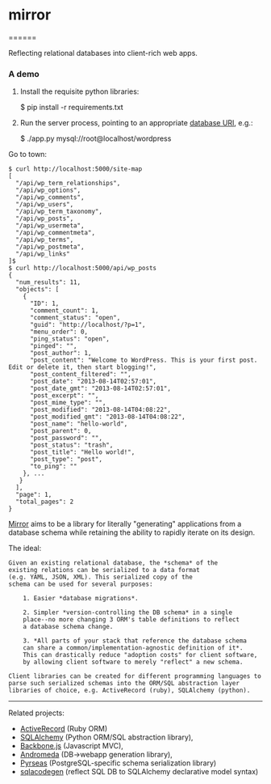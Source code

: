 # mirror
======

Reflecting relational databases into client-rich web apps.

### A demo

1. Install the requisite python libraries:

	$ pip install -r requirements.txt

2. Run the server process, pointing to an appropriate
[database URI](http://docs.sqlalchemy.org/en/rel_0_9/core/engines.html#database-urls), e.g.: 

	$ ./app.py mysql://root@localhost/wordpress

Go to town:

	$ curl http://localhost:5000/site-map
	[
      "/api/wp_term_relationships",
      "/api/wp_options",
      "/api/wp_comments",
      "/api/wp_users",
      "/api/wp_term_taxonomy",
      "/api/wp_posts",
      "/api/wp_usermeta",
      "/api/wp_commentmeta",
      "/api/wp_terms",
      "/api/wp_postmeta",
      "/api/wp_links"
    ]$
	$ curl http://localhost:5000/api/wp_posts
	{
	  "num_results": 11,
	  "objects": [
		{
		  "ID": 1,
		  "comment_count": 1,
		  "comment_status": "open",
		  "guid": "http://localhost/?p=1",
		  "menu_order": 0,
		  "ping_status": "open",
		  "pinged": "",
		  "post_author": 1,
		  "post_content": "Welcome to WordPress. This is your first post. Edit or delete it, then start blogging!",
		  "post_content_filtered": "",
		  "post_date": "2013-08-14T02:57:01",
		  "post_date_gmt": "2013-08-14T02:57:01",
		  "post_excerpt": "",
		  "post_mime_type": "",
		  "post_modified": "2013-08-14T04:08:22",
		  "post_modified_gmt": "2013-08-14T04:08:22",
		  "post_name": "hello-world",
		  "post_parent": 0,
		  "post_password": "",
		  "post_status": "trash",
		  "post_title": "Hello world!",
		  "post_type": "post",
		  "to_ping": ""
		}, ...
	   }
	  ],
	  "page": 1,
	  "total_pages": 2
	}

[Mirror](https://github.com/mmautner/mirror) aims to be a library 
for literally "generating" applications from a database schema while 
retaining the ability to rapidly iterate on its design.

The ideal:

    Given an existing relational database, the *schema* of the 
    existing relations can be serialized to a data format 
    (e.g. YAML, JSON, XML). This serialized copy of the 
    schema can be used for several purposes:

        1. Easier *database migrations*.

        2. Simpler *version-controlling the DB schema* in a single
        place--no more changing 3 ORM's table definitions to reflect 
        a database schema change.

        3. *All parts of your stack that reference the database schema 
        can share a common/implementation-agnostic definition of it*.
        This can drastically reduce "adoption costs" for client software,
        by allowing client software to merely "reflect" a new schema.

    Client libraries can be created for different programming languages to 
    parse such serialized schemas into the ORM/SQL abstraction layer 
    libraries of choice, e.g. ActiveRecord (ruby), SQLAlchemy (python).



-------
Related projects:

- [ActiveRecord](http://guides.rubyonrails.org/active_record_basics.html) (Ruby ORM)
- [SQLAlchemy](http://www.sqlalchemy.org/) (Python ORM/SQL abstraction library),
- [Backbone.js](http://backbonejs.org/) (Javascript MVC), 
- [Andromeda](http://www.andromeda-project.org/) (DB->webapp generation library), 
- [Pyrseas](https://geithub.com/perseas/Pyrseas) (PostgreSQL-specific schema serialization library) 
- [sqlacodegen](https://pypi.python.org/pypi/sqlacodegen) (reflect SQL DB to SQLAlchemy declarative model syntax) 

